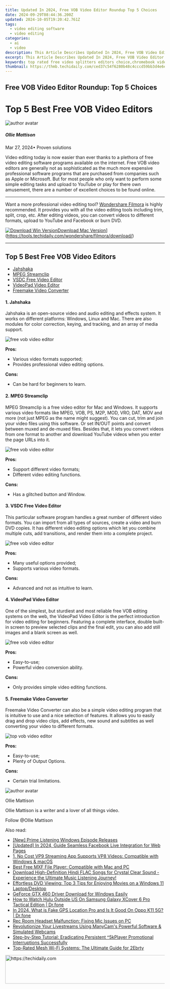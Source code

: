 ```yaml
---
title: Updated In 2024, Free VOB Video Editor Roundup Top 5 Choices
date: 2024-09-29T08:44:36.200Z
updated: 2024-10-05T19:20:42.761Z
tags: 
  - video editing software
  - video editing
categories: 
  - ai
  - video
description: This Article Describes Updated In 2024, Free VOB Video Editor Roundup Top 5 Choices
excerpt: This Article Describes Updated In 2024, Free VOB Video Editor Roundup Top 5 Choices
keywords: top rated free video splitters editors choice,chromebook video editor roundup best free choices,windows 11 video editor roundup best free and paid choices,top rated free vob video editing tools,top 5 best ipad video editor 2024 updated,free vob video editor roundup top 5 choices,free mod video editor roundup top picks
thumbnail: https://thmb.techidaily.com/ced37c54f6280b48c4cccd59bb3d4e6e75cf48a369ed52226c792a6ec4885ea2.jpg
---
```


## Free VOB Video Editor Roundup: Top 5 Choices

# Top 5 Best Free VOB Video Editors

![author avatar](https://images.wondershare.com/filmora/article-images/ollie-mattison.jpg)

##### Ollie Mattison

 Mar 27, 2024• Proven solutions

Video editing today is now easier than ever thanks to a plethora of free video editing software programs available on the internet. Free VOB video editors are generally not as sophisticated as the much more expensive professional software programs that are purchased from companies such as Apple or Microsoft. But for most people who only want to perform some simple editing tasks and upload to YouTube or play for there own amusement, there are a number of excellent choices to be found online.

---

Want a more professional video editing tool? [Wondershare Filmora](https://tools.techidaily.com/wondershare/filmora/download/) is highly recommended. It provides you with all the video editing tools including trim, split, crop, etc. After editing videos, you can convert videos to different formats, upload to YouTube and Facebook or burn DVD.

[![Download Win Version](https://images.wondershare.com/filmora/guide/download-btn-win.jpg)](https://tools.techidaily.com/wondershare/filmora/download/)[Download Mac Version](https://images.wondershare.com/filmora/guide/download-btn-mac.jpg)](https://tools.techidaily.com/wondershare/filmora/download/)

---

## Top 5 Best Free VOB Video Editors

* [Jahshaka](#tab%5F01)
* [MPEG Streamclip](#tab%5F02)
* [VSDC Free Video Editor](#tab%5F03)
* [VideoPad Video Editor](#tab%5F04)
* [Freemake Video Converter](#tab%5F05)

#### 1\. Jahshaka

Jahshaka is an open-source video and audio editing and effects system. It works on different platforms: Windows, Linux and Mac. There are also modules for color correction, keying, and tracking, and an array of media support.

![free vob video editor](https://images.wondershare.com/images/multimedia/video-editor/jahasha.jpg "free vob video editor")

**Pros:**

* Various video formats supported;
* Provides professional video editing options.

**Cons:**

* Can be hard for beginners to learn.

#### 2\. MPEG Streamclip

MPEG Streamclip is a free video editor for Mac and Windows. It supports various video formats like MPEG, VOB, PS, M2P, MOD, VRO, DAT, MOV and more (not just MPEG as the name might suggest). You can cut, trim and join your video files using this software. Or set IN/OUT points and convert between muxed and de-muxed files. Besides that, it lets you convert videos from one format to another and download YouTube videos when you enter the page URLs into it.

![free vob video editor](https://images.wondershare.com/images/multimedia/online-video-converter/mpeg-streamclip.jpg "free vob video editor")

**Pros:**

* Support different video formats;
* Different video editing functions.

**Cons:**

* Has a glitched button and Window.

#### 3. VSDC Free Video Editor

This particular software program handles a great number of different video formats. You can import from all types of sources, create a video and burn DVD copies. It has different video editing options which let you combine multiple cuts, add transitions, and render them into a complete project.

![free vob video editor](https://images.wondershare.com/images/multimedia/video-editor/vsdc-video-editor.jpg "free vob video editor")

**Pros:**

* Many useful options provided;
* Supports various video formats.

**Cons:**

* Advanced and not as intuitive to learn.

#### 4\. VideoPad Video Editor

One of the simplest, but sturdiest and most reliable free VOB editing systems on the web, the VideoPad Video Editor is the perfect introduction for video editing for beginners. Featuring a complete interface, double built-in screen to preview selected clips and the final edit, you can also add still images and a blank screen as well.

![free vob video editor](https://images.wondershare.com/images/multimedia/video-editor/videopad-video-editor.jpg "free vob video editor")

**Pros:**

* Easy-to-use;
* Powerful video conversion ability.

**Cons:**

* Only provides simple video editing functions.

#### 5\. Freemake Video Converter

Freemake Video Converter can also be a simple video editing program that is intuitive to use and a nice selection of features. It allows you to easily drag and drop video clips, add effects, new sound and subtitles as well converting your video to different formats.

![top vob video editor](https://images.wondershare.com/images/multimedia/freemake.jpg "top vob video editor")

**Pros:**

* Easy-to-use;
* Plenty of Output Options.

**Cons:**

* Certain trial limitations.

![author avatar](https://images.wondershare.com/filmora/article-images/ollie-mattison.jpg)

Ollie Mattison

Ollie Mattison is a writer and a lover of all things video.

Follow @Ollie Mattison

<ins class="adsbygoogle"
      style="display:block"
      data-ad-client="ca-pub-7571918770474297"
      data-ad-slot="8358498916"
      data-ad-format="auto"
      data-full-width-responsive="true"></ins>

<span class="atpl-alsoreadstyle">Also read:</span>
<div><ul>
<li><a href="https://extra-approaches.techidaily.com/new-prime-listening-windows-episode-releases/"><u>[New] Prime Listening Windows Episode Releases</u></a></li>
<li><a href="https://facebook-video-recording.techidaily.com/updated-in-2024-guide-seamless-facebook-live-integration-for-web-pages/"><u>[Updated] In 2024, Guide Seamless Facebook Live Integration for Web Pages</u></a></li>
<li><a href="https://video-ai-editor.techidaily.com/1-no-cost-vp9-streaming-app-supports-vp8-videos-compatible-with-windows-and-macos/"><u>1. No Cost VP9 Streaming App Supports VP8 Videos: Compatible with Windows & macOS</u></a></li>
<li><a href="https://video-ai-editor.techidaily.com/best-free-mxf-file-player-compatible-with-mac-and-pc/"><u>Best Free MXF File Player: Compatible with Mac and PC</u></a></li>
<li><a href="https://video-ai-editor.techidaily.com/download-high-definition-hindi-flac-songs-for-crystal-clear-sound-experience-the-ultimate-music-listening-journey/"><u>Download High-Definition Hindi FLAC Songs for Crystal Clear Sound - Experience the Ultimate Music Listening Journey!</u></a></li>
<li><a href="https://video-ai-editor.techidaily.com/effortless-dvd-viewing-top-3-tips-for-enjoying-movies-on-a-windows-11-laptopdesktop/"><u>Effortless DVD Viewing: Top 3 Tips for Enjoying Movies on a Windows 11 Laptop/Desktop</u></a></li>
<li><a href="https://driver-download.techidaily.com/geforce-gtx-460-driver-download-for-windows-easily/"><u>GeForce GTX 460 Driver Download for Windows Easily</u></a></li>
<li><a href="https://fake-location.techidaily.com/how-to-watch-hulu-outside-us-on-samsung-galaxy-xcover-6-pro-tactical-edition-drfone-by-drfone-virtual-android/"><u>How to Watch Hulu Outside US On Samsung Galaxy XCover 6 Pro Tactical Edition | Dr.fone</u></a></li>
<li><a href="https://phone-solutions.techidaily.com/in-2024-what-is-fake-gps-location-pro-and-is-it-good-on-oppo-k11-5g-drfone-by-drfone-virtual-android/"><u>In 2024, What is Fake GPS Location Pro and Is It Good On Oppo K11 5G? | Dr.fone</u></a></li>
<li><a href="https://sound-issues.techidaily.com/rec-room-headset-malfunction-fixing-mic-issues-on-pc/"><u>Rec Room Headset Malfunction: Fixing Mic Issues on PC</u></a></li>
<li><a href="https://some-approaches.techidaily.com/revolutionize-your-livestreams-using-manycams-powerful-software-and-simulated-webcams/"><u>Revolutionize Your Livestreams Using ManyCam's Powerful Software & Simulated Webcams</u></a></li>
<li><a href="https://video-ai-editor.techidaily.com/step-by-step-tutorial-eradicating-persistent-5kplayer-promotional-interruptions-successfully/"><u>Step-by-Step Tutorial: Eradicating Persistent ^5kPlayer Promotional Interruptions Successfully</u></a></li>
<li><a href="https://buynow-info.techidaily.com/top-rated-mesh-wi-fi-systems-the-ultimate-guide-for-2ebrty/"><u>Top-Rated Mesh Wi-Fi Systems: The Ultimate Guide for 2Ebrty</u></a></li>
</ul></div>

<!-- affiliate ads begin -->
<a href="https://laganoo.pxf.io/c/5597632/1528703/16446" target="_top" id="1528703">
  <img src="//a.impactradius-go.com/display-ad/16446-1528703" border="0" alt="https://techidaily.com" width="728" height="90"/>
</a>
<img height="0" width="0" src="https://laganoo.pxf.io/i/5597632/1528703/16446" style="position:absolute;visibility:hidden;" border="0" />
<!-- affiliate ads end -->

